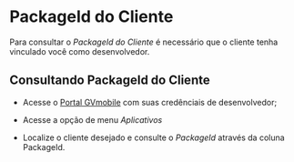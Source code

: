 # PackageId do Cliente

Para consultar o *PackageId do Cliente* é necessário que o cliente tenha vinculado você como desenvolvedor.

## Consultando PackageId do Cliente

* Acesse o [Portal GVmobile](https://gvmobile.azurewebsites.net/preview/) com suas credênciais de desenvolvedor;

* Acesse a opção de menu *Aplicativos*

* Localize o cliente desejado  e consulte o *PackageId* através da coluna PackageId.